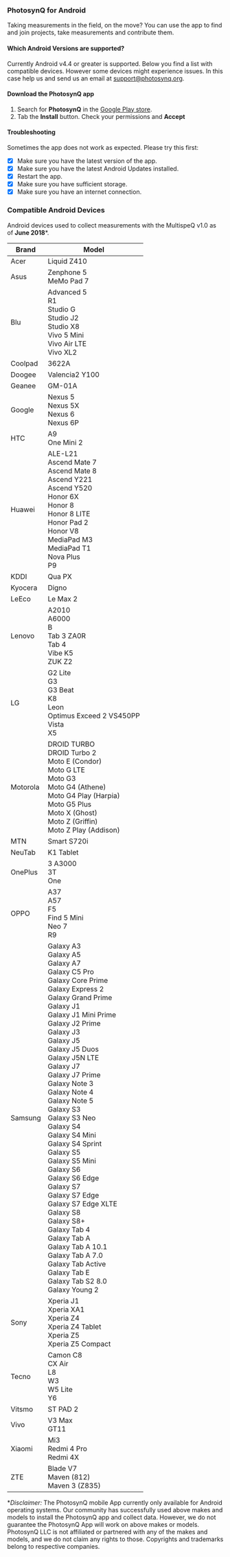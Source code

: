 ### PhotosynQ for Android
Taking measurements in the field, on the move? You can use the app to find and join projects, take measurements and contribute them.

#### Which Android Versions are supported?
Currently Android v4.4 or greater is supported. Below you find a list with compatible devices. However some devices might experience issues. In this case help us and send us an email at <support@photosynq.org>.

#### Download the PhotosynQ app
1. Search for **PhotosynQ** in the [Google Play store](https://play.google.com/).
2. Tab the **Install** button. Check your permissions and **Accept**

#### Troubleshooting
Sometimes the app does not work as expected. Please try this first:

- [x] Make sure you have the latest version of the app.
- [x] Make sure you have the latest Android Updates installed.
- [x] Restart the app.
- [x] Make sure you have sufficient storage.
- [x] Make sure you have an internet connection.

### Compatible Android Devices

Android devices used to collect measurements with the MultispeQ v1.0 as of **June 2018**\*.

| Brand | Model |
| ----- | ----- |
| Acer | Liquid Z410 |
| Asus | Zenphone 5 <br> MeMo Pad 7 |
| Blu | Advanced 5 <br> R1 <br> Studio G <br> Studio J2 <br> Studio X8 <br> Vivo 5 Mini <br> Vivo Air LTE <br> Vivo XL2 |
| Coolpad | 3622A |
| Doogee | Valencia2 Y100 |
| Geanee | GM-01A |
| Google | Nexus 5 <br> Nexus 5X <br> Nexus 6 <br> Nexus 6P |
| HTC | A9 <br> One Mini 2 |
| Huawei | ALE-L21 <br> Ascend Mate 7 <br> Ascend Mate 8 <br> Ascend Y221 <br> Ascend Y520 <br> Honor 6X <br> Honor 8 <br> Honor 8 LITE <br> Honor Pad 2 <br> Honor V8 <br> MediaPad M3 <br> MediaPad T1 <br> Nova Plus <br> P9 |
| KDDI | Qua PX |
| Kyocera | Digno |
| LeEco | Le Max 2 |
| Lenovo | A2010 <br> A6000 <br> B <br> Tab 3 ZA0R <br> Tab 4 <br> Vibe K5 <br> ZUK Z2 |
| LG | G2 Lite <br> G3 <br> G3 Beat <br> K8 <br> Leon <br> Optimus Exceed 2 VS450PP <br> Vista <br> X5 |
| Motorola | DROID TURBO <br> DROID Turbo 2 <br> Moto E (Condor) <br> Moto G LTE <br> Moto G3 <br> Moto G4 (Athene) <br> Moto G4 Play (Harpia) <br> Moto G5 Plus <br> Moto X (Ghost) <br> Moto Z (Griffin) <br> Moto Z Play (Addison) |
| MTN | Smart S720i |
| NeuTab | K1 Tablet  |
| OnePlus | 3 A3000 <br> 3T <br> One |
| OPPO | A37 <br> A57 <br> F5 <br> Find 5 Mini <br> Neo 7 <br> R9 |
| Samsung | Galaxy A3 <br> Galaxy A5 <br> Galaxy A7 <br> Galaxy C5 Pro <br> Galaxy Core Prime <br> Galaxy Express 2 <br> Galaxy Grand Prime <br> Galaxy J1 <br> Galaxy J1 Mini Prime <br> Galaxy J2 Prime <br> Galaxy J3 <br> Galaxy J5 <br> Galaxy J5 Duos <br> Galaxy J5N LTE <br> Galaxy J7 <br> Galaxy J7 Prime <br> Galaxy Note 3 <br> Galaxy Note 4 <br> Galaxy Note 5 <br> Galaxy S3 <br> Galaxy S3 Neo <br> Galaxy S4 <br> Galaxy S4 Mini <br> Galaxy S4 Sprint <br> Galaxy S5 <br> Galaxy S5 Mini <br> Galaxy S6 <br> Galaxy S6 Edge <br> Galaxy S7 <br> Galaxy S7 Edge <br> Galaxy S7 Edge XLTE <br> Galaxy S8 <br> Galaxy S8+ <br> Galaxy Tab 4 <br> Galaxy Tab A <br> Galaxy Tab A 10.1 <br> Galaxy Tab A 7.0 <br> Galaxy Tab Active <br> Galaxy Tab E <br> Galaxy Tab S2 8.0 <br> Galaxy Young 2 |
| Sony | Xperia J1 <br> Xperia XA1 <br> Xperia Z4 <br> Xperia Z4 Tablet <br> Xperia Z5 <br> Xperia Z5 Compact |
| Tecno | Camon C8 <br> CX Air <br> L8 <br> W3 <br> W5 Lite <br> Y6 |
| Vitsmo | ST PAD 2 |
| Vivo | V3 Max <br> GT11 |
| Xiaomi | Mi3 <br> Redmi 4 Pro <br> Redmi 4X |
| ZTE | Blade V7 <br> Maven (812) <br> Maven 3 (Z835) |

\**Disclaimer:* The PhotosynQ mobile App currently only available for Android operating systems. Our community has successfully used above makes and models to install the PhotosynQ app and collect data. However, we do not guarantee the PhotosynQ App will work on above makes or models. PhotosynQ LLC is not affiliated or partnered with any of the makes and models, and we do not claim any rights to those. Copyrights and trademarks belong to respective companies.